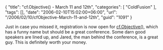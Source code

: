 {
	"title": "cf.Objective() - March 11 and 12th",
	"categories": [
		"ColdFusion"
	],
	"tags": [],
	"date": "2006-02-10T15:02:00+06:00",
	"url": "/2006/02/10/cfObjective-March-11-and-12th",
	"guid": "1091"
}

Just in case you missed it, registration is now open for <a href="http://www.cfobjective.com/conference/">cf.Objective()</a>, which has  a funny name but should be a great conference. Some darn good speakers are lined up, and Jared, the man behind the conference, is a great guy. This is definitely worth your money.